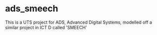# ads_smeech

This is a UTS project for ADS, Advanced Digital Systems, modelled off a similar project in ICT D called 'SMEECH'
